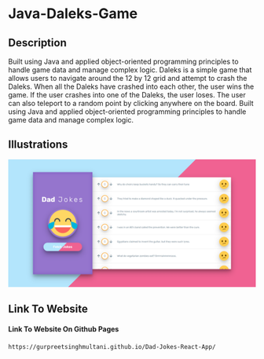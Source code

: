 # Java-Daleks-Game

## Description 

Built using Java and applied object-oriented programming principles to handle game data and manage complex logic. Daleks is a simple game that allows users to navigate around the 12 by 12 grid and attempt to crash the Daleks. When all the Daleks have crashed into each other, the user wins the game. If the user crashes into one of the Daleks, the user loses. The user can also teleport to a random point by clicking anywhere on the board. Built using Java and applied object-oriented programming principles to handle game data and manage complex logic. 

## Illustrations

![Application Preview](https://github.com/GURPREETSINGHMULTANI/Dad-Jokes-React-App/blob/master/Images/gurpreetsinghmultani.github.io_Dad-Jokes-React-App_.png?raw=true)

## Link To Website

#### Link To Website On Github Pages

`https://gurpreetsinghmultani.github.io/Dad-Jokes-React-App/`

